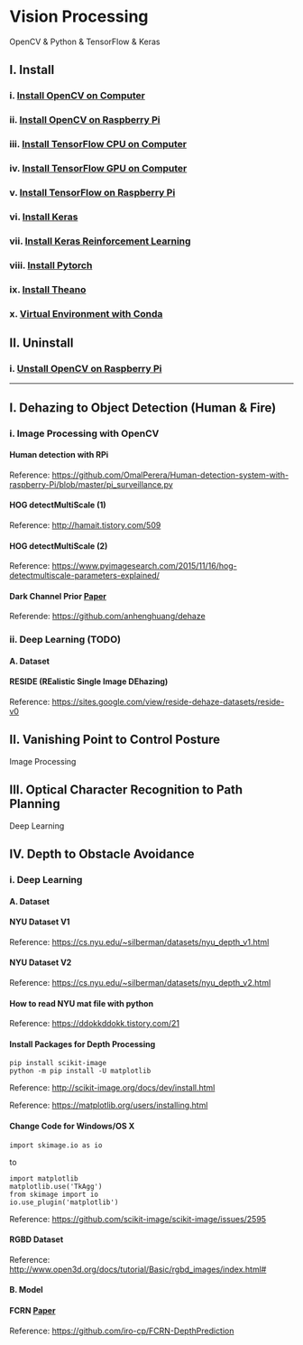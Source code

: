 # Vision Processing
OpenCV & Python & TensorFlow & Keras

## I. Install
### i.    [Install OpenCV on Computer](https://github.com/inyong37/Vision/blob/master/Install/OpenCV-Computer.md)
### ii.   [Install OpenCV on Raspberry Pi](https://github.com/inyong37/Vision/blob/master/Install/OpenCV-RaspberryPi.md)
### iii.  [Install TensorFlow CPU on Computer](https://github.com/inyong37/Vision/blob/master/Install/TensorFlow-Computer-CPU.md)
### iv.   [Install TensorFlow GPU on Computer](https://github.com/inyong37/Vision/blob/master/Install/TensorFlow-Computer-GPU.md)
### v.    [Install TensorFlow on Raspberry Pi](https://github.com/inyong37/Vision/blob/master/Install/TensorFlow-RaspberryPi.md)
### vi.   [Install Keras](https://github.com/inyong37/Vision/blob/master/Install/Keras.md)
### vii.  [Install Keras Reinforcement Learning](https://github.com/inyong37/Vision/blob/master/Install/Keras-ReinforcementLearning.md)
### viii. [Install Pytorch](https://github.com/inyong37/Vision/blob/master/Install/Pytorch.md)
### ix. [Install Theano](https://github.com/inyong37/Vision/blob/master/Install/Theano.md)
### x. [Virtual Environment with Conda](https://github.com/inyong37/Vision/blob/master/Install/Virtual-Environment_conda.md)

## II. Uninstall
### i.    [Unstall OpenCV on Raspberry Pi](https://github.com/inyong37/Vision/blob/master/Uninstall/OpenCV-RaspberryPi.md)

----------

## I. Dehazing to Object Detection (Human & Fire)
### i. Image Processing with OpenCV
#### Human detection with RPi
Reference: https://github.com/OmalPerera/Human-detection-system-with-raspberry-Pi/blob/master/pi_surveillance.py
#### HOG detectMultiScale (1)
Reference: http://hamait.tistory.com/509
#### HOG detectMultiScale (2)
Reference: https://www.pyimagesearch.com/2015/11/16/hog-detectmultiscale-parameters-explained/
#### Dark Channel Prior [Paper](http://www.robots.ox.ac.uk/~vgg/rg/papers/hazeremoval.pdf)
Referende: https://github.com/anhenghuang/dehaze
### ii. Deep Learning (TODO)
#### A. Dataset
#### RESIDE (REalistic Single Image DEhazing)
Reference: https://sites.google.com/view/reside-dehaze-datasets/reside-v0

## II. Vanishing Point to Control Posture
Image Processing

## III. Optical Character Recognition to Path Planning
Deep Learning

## IV. Depth to Obstacle Avoidance
### i. Deep Learning
#### A. Dataset
#### NYU Dataset V1
Reference: https://cs.nyu.edu/~silberman/datasets/nyu_depth_v1.html
#### NYU Dataset V2
Reference: https://cs.nyu.edu/~silberman/datasets/nyu_depth_v2.html
#### How to read NYU mat file with python
Reference: https://ddokkddokk.tistory.com/21
#### Install Packages for Depth Processing
```
pip install scikit-image
python -m pip install -U matplotlib
```
Reference: http://scikit-image.org/docs/dev/install.html

Reference: https://matplotlib.org/users/installing.html
#### Change Code for Windows/OS X
```
import skimage.io as io
```
to 
```
import matplotlib
matplotlib.use('TkAgg')
from skimage import io
io.use_plugin('matplotlib')
```
Reference: https://github.com/scikit-image/scikit-image/issues/2595
#### RGBD Dataset
Reference: http://www.open3d.org/docs/tutorial/Basic/rgbd_images/index.html#

#### B. Model
#### FCRN [Paper](https://arxiv.org/abs/1606.00373)
Reference: https://github.com/iro-cp/FCRN-DepthPrediction
